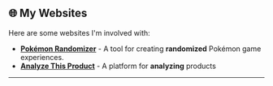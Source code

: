 ## 🌐 My Websites

Here are some websites I'm involved with:

*   **[Pokémon Randomizer](https://pokemonrandomizer.co/)** - A tool for creating **randomized** Pokémon game experiences.
*   **[Analyze This Product](https://www.analyzethisproduct.com/)** - A platform for **analyzing** products

---
